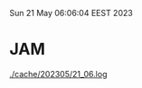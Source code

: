 Sun 21 May 06:06:04 EEST 2023
# JAM
<a href='./cache/202305/21_06.log'>./cache/202305/21_06.log</a>
